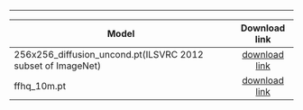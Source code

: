 -----------------


|Model|Download link|
|---|:--:|
|256x256_diffusion_uncond.pt(ILSVRC 2012 subset of ImageNet)| [download link](https://openaipublic.blob.core.windows.net/diffusion/jul-2021/256x256_diffusion_uncond.pt) |
|ffhq_10m.pt| [download link](https://drive.google.com/drive/folders/1jElnRoFv7b31fG0v6pTSQkelbSX3xGZh?usp=sharing) |

